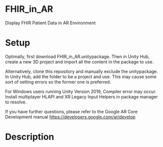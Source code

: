 # FHIR_in_AR
 Display FHIR Patient Data in AR Environment

# Setup
 Optimally, first download FHIR_in_AR.unitypackage. 
 Then in Unity Hub, create a new 3D project and import all the content in the package to use.
 
 Alternatively, clone this repository and manually exclude the unitypackage.
 In Unity Hub, add the folder to be a project and use.
 This may cause some sort of setting errors so the former one is preferred.
 
 For Windows users running Unity Version 2019, Compiler error may occur.
 Install multiplayer HLAPI and XR Legacy Input Helpers in package manager to resolve.
 
 If you have further questions, please refer to the Google AR Core Development manual
 https://developers.google.com/ar/develop
 
 
# Description
